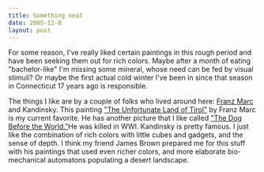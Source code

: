 ```yaml
---
title: Something neat
date: 2005-12-8
layout: post
---
```


For some reason, I've really liked certain paintings in this rough period
and have been seeking them out for rich colors. Maybe after a month of
eating "bachelor-like" I'm missing some mineral, whose need can be fed
by visual stimuli? Or maybe the first actual cold winter I've been in since
that season in Connecticut 17 years ago is responsible.
  
  
The things I like are by a couple of folks who lived around here: [Franz Marc](http://www.csa.com/discoveryguides/marc/overview.php) and
Kandinsky. This painting ["The Unfortunate Land of Tirol"](http://siteimages.guggenheim.org/gpc_work_large_560.jpg) by
Franz Marc is my current favorite. He has another picture that I like called
["The Dog Before the World."](http://www.angel-art-house.com/upload/ProductImg/marc-63%20The%20Dog%20before%20the%20World,%201912.jpeg)He was killed in WWI. Kandinsky is pretty
famous. I just like the combination of rich colors with little cubes and
gadgets, and the sense of depth. I think my friend James Brown prepared
me for this stuff with his paintings that used even richer colors, and
more elaborate bio-mechanical automatons populating a desert landscape.

